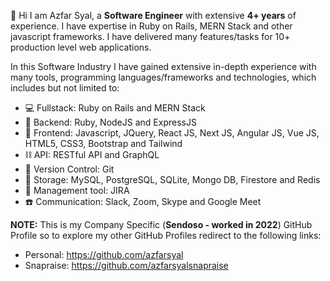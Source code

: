 
👋 Hi I am Azfar Syal, a **Software Engineer** with extensive **4+ years** of experience. I have expertise in Ruby on Rails, MERN Stack and other javascript frameworks. I have delivered many features/tasks for 10+ production level web applications.

In this Software Industry I have gained extensive in-depth experience with many tools, programming languages/frameworks and technologies, which includes but not limited to:

- 💻 Fullstack: Ruby on Rails and MERN Stack
- 🤖 Backend: Ruby, NodeJS and ExpressJS
- 🎨 Frontend: Javascript, JQuery, React JS, Next JS, Angular JS, Vue JS, HTML5, CSS3, Bootstrap and Tailwind
- ⛓️ API: RESTful API and GraphQL
- 🔗 Version Control: Git
- 💾 Storage: MySQL, PostgreSQL, SQLite, Mongo DB, Firestore and Redis
- 🔭 Management tool: JIRA
- ☎️ Communication: Slack, Zoom, Skype and Google Meet

**NOTE:** This is my Company Specific (**Sendoso - worked in 2022**) GitHub Profile so to explore my other GitHub Profiles redirect to the following links:

- Personal: https://github.com/azfarsyal
- Snapraise: https://github.com/azfarsyalsnapraise
